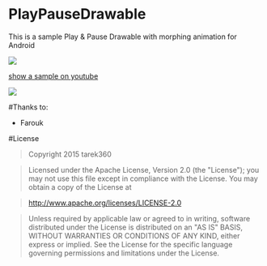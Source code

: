 # PlayPauseDrawable


This is a sample Play & Pause Drawable with morphing animation for Android

[![](http://s25.postimg.org/l7tmfhxy7/get_it_on_google_play.jpg)](https://play.google.com/store/apps/details?id=com.tarek360.playpausedrawable)

[show a sample on youtube](https://www.youtube.com/watch?v=UFdV7qysyZQ)



![](https://github.com/tarek360/PlayPauseDrawable/raw/master/ezgif.com-gif-maker.gif)

#Thanks to:
- Farouk


#License

>Copyright 2015 tarek360

>Licensed under the Apache License, Version 2.0 (the "License");
you may not use this file except in compliance with the License.
You may obtain a copy of the License at

>   http://www.apache.org/licenses/LICENSE-2.0

>Unless required by applicable law or agreed to in writing, software
distributed under the License is distributed on an "AS IS" BASIS,
WITHOUT WARRANTIES OR CONDITIONS OF ANY KIND, either express or implied.
See the License for the specific language governing permissions and
limitations under the License.
